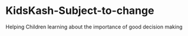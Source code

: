 # KidsKash-Subject-to-change
Helping Children learning about the importance of good decision making
